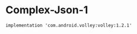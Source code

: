 # Complex-Json-1

 <uses-permission android:name="android.permission.INTERNET"/>
    <uses-permission android:name="android.permission.ACCESS_WIFI_STATE"/>

    implementation 'com.android.volley:volley:1.2.1'
